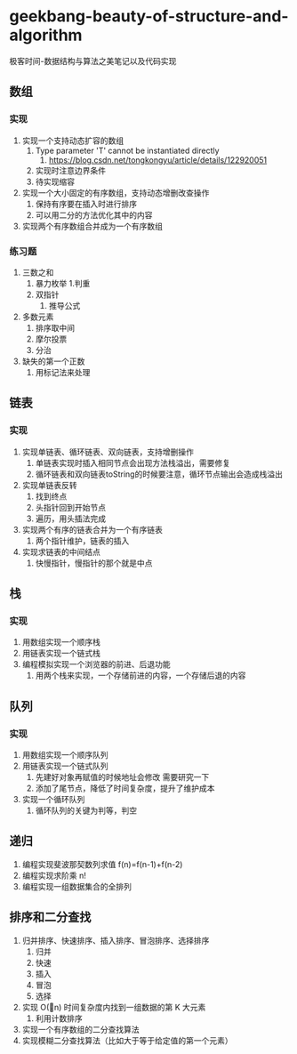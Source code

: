 # geekbang-beauty-of-structure-and-algorithm
极客时间-数据结构与算法之美笔记以及代码实现


## 数组
### 实现
1. 实现一个支持动态扩容的数组
   1. Type parameter 'T' cannot be instantiated directly
      1. https://blog.csdn.net/tongkongyu/article/details/122920051
   2. 实现时注意边界条件
   3. 待实现缩容
2. 实现一个大小固定的有序数组，支持动态增删改查操作
   1. 保持有序要在插入时进行排序
   2. 可以用二分的方法优化其中的内容
3. 实现两个有序数组合并成为一个有序数组

### 练习题
1. 三数之和
   1. 暴力枚举
      1.判重 
   2. 双指针
      1. 推导公式
2. 多数元素
   1. 排序取中间
   2. 摩尔投票
   3. 分治
3. 缺失的第一个正数
   1. 用标记法来处理

## 链表

### 实现
1. 实现单链表、循环链表、双向链表，支持增删操作
   1. 单链表实现时插入相同节点会出现方法栈溢出，需要修复
   2. 循环链表和双向链表toString的时候要注意，循环节点输出会造成栈溢出
2. 实现单链表反转
   1. 找到终点
   2. 头指针回到开始节点
   3. 遍历，用头插法完成
3. 实现两个有序的链表合并为一个有序链表
   1. 两个指针维护，链表的插入
4. 实现求链表的中间结点
   1. 快慢指针，慢指针的那个就是中点

## 栈

### 实现
1. 用数组实现一个顺序栈
2. 用链表实现一个链式栈
3. 编程模拟实现一个浏览器的前进、后退功能
   1. 用两个栈来实现，一个存储前进的内容，一个存储后退的内容


## 队列
### 实现
1. 用数组实现一个顺序队列
2. 用链表实现一个链式队列
   1. 先建好对象再赋值的时候地址会修改 需要研究一下
   2. 添加了尾节点，降低了时间复杂度，提升了维护成本
3. 实现一个循环队列
   1. 循环队列的关键为判等，判空
## 递归
1. 编程实现斐波那契数列求值 f(n)=f(n-1)+f(n-2)
2. 编程实现求阶乘 n!
3. 编程实现一组数据集合的全排列

## 排序和二分查找
1. 归并排序、快速排序、插入排序、冒泡排序、选择排序
   1. 归并
   2. 快速
   3. 插入
   4. 冒泡
   5. 选择
2. 实现 O(n) 时间复杂度内找到一组数据的第 K 大元素
   1. 利用计数排序
3. 实现一个有序数组的二分查找算法
4. 实现模糊二分查找算法（比如大于等于给定值的第一个元素）